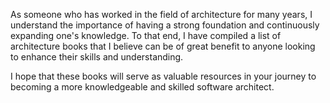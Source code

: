 As someone who has worked in the field of architecture for many years, I understand the importance of having a strong foundation and continuously expanding one's knowledge. To that end, I have compiled a list of architecture books that I believe can be of great benefit to anyone looking to enhance their skills and understanding.

I hope that these books will serve as valuable resources in your journey to becoming a more knowledgeable and skilled software architect.